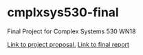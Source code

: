 # cmplxsys530-final
Final Project for Complex Systems 530 WN18

[Link to project proposal.](writeup/proposal/proposal.md)
[Link to final report](writeup/final_report/TurfahAli_CMPLXSYS530_report.pdf)
